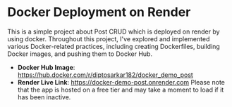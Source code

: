 # Docker Deployment on Render

This is a simple project about Post CRUD which is deployed on render by using docker. Throughout this project, 
I've explored and implemented various Docker-related practices, including creating 
Dockerfiles, building Docker images, and pushing them to Docker Hub.



- **Docker Hub Image**: https://hub.docker.com/r/diptosarkar182/docker_demo_post
- **Render Live Link**: https://docker-demo-post.onrender.com Please note that the app is hosted on a free tier 
and may take a moment to load if it has been inactive.

